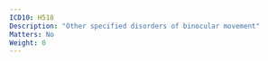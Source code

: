 ```yaml
---
ICD10: H518
Description: "Other specified disorders of binocular movement"
Matters: No
Weight: 0
---
```



